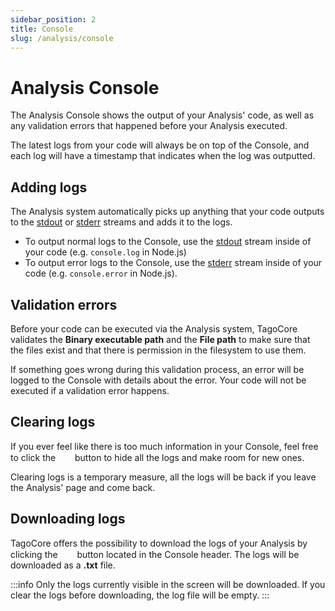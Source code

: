 ```yaml
---
sidebar_position: 2
title: Console
slug: /analysis/console
---
```


# Analysis Console

The Analysis Console shows the output of your Analysis' code, as well as any validation errors that happened before your Analysis executed.

The latest logs from your code will always be on top of the Console, and each log will have a timestamp that indicates when the log was outputted.

## Adding logs

The Analysis system automatically picks up anything that your code outputs to the [stdout](https://en.wikipedia.org/wiki/Standard_streams#Standard_output_(stdout)) or [stderr](https://en.wikipedia.org/wiki/Standard_streams#Standard_error_(stderr)) streams and adds it to the logs.

- To output normal logs to the Console, use the [stdout](https://en.wikipedia.org/wiki/Standard_streams#Standard_output_(stdout)) stream inside of your code (e.g. `console.log` in Node.js)
- To output error logs to the Console, use the [stderr](https://en.wikipedia.org/wiki/Standard_streams#Standard_error_(stderr)) stream inside of your code (e.g. `console.error` in Node.js).

## Validation errors

Before your code can be executed via the Analysis system, TagoCore validates the **Binary executable path** and the **File path** to make sure that the files exist and that there is permission in the filesystem to use them.

If something goes wrong during this validation process, an error will be logged to the Console with details about the error. Your code will not be executed if a validation error happens.

## Clearing logs

If you ever feel like there is too much information in your Console, feel free to click the &nbsp;<img src="/docs/img/icons/ban.svg" width="15px"/> &nbsp;button to hide all the logs and make room for new ones.

Clearing logs is a temporary measure, all the logs will be back if you leave the Analysis' page and come back.


## Downloading logs

TagoCore offers the possibility to download the logs of your Analysis by clicking the &nbsp;<img src="/docs/img/icons/download.svg" width="15px" /> &nbsp;button located in the Console header. The logs will be downloaded as a **.txt** file.

:::info
Only the logs currently visible in the screen will be downloaded. If you clear the logs before downloading, the log file will be empty.
:::
